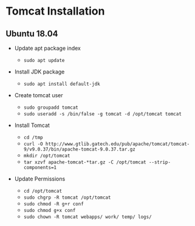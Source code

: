# Tomcat Installation
## Ubuntu 18.04

- Update apt package index
  - `sudo apt update`

- Install JDK package
  - `sudo apt install default-jdk`
  
- Create tomcat user
  - `sudo groupadd tomcat`
  - `sudo useradd -s /bin/false -g tomcat -d /opt/tomcat tomcat`

- Install Tomcat
  - `cd /tmp`
  - `curl -O http://www.gtlib.gatech.edu/pub/apache/tomcat/tomcat-9/v9.0.37/bin/apache-tomcat-9.0.37.tar.gz`
  - `mkdir /opt/tomcat`
  - `tar xzvf apache-tomcat-*tar.gz -C /opt/tomcat --strip-components=1`

- Update Permissions
  - `cd /opt/tomcat`
  - `sudo chgrp -R tomcat /opt/tomcat`
  - `sudo chmod -R g+r conf`
  - `sudo chmod g+x conf`
  - `sudo chown -R tomcat webapps/ work/ temp/ logs/`
  
